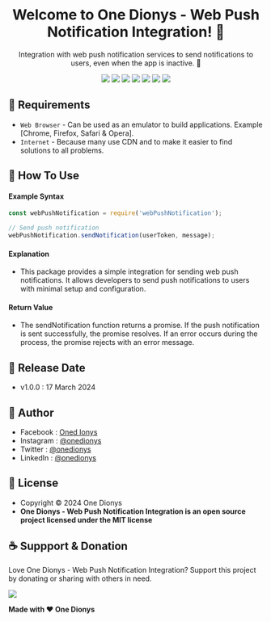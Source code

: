 <h1 align="center">Welcome to One Dionys - Web Push Notification Integration! 👋 </h1>

<p align="center">Integration with web push notification services to send notifications to users, even when the app is inactive. 💖 </p>

<p align="center">
<img src="https://img.shields.io/github/contributors/onedionys/onedionys-web-push-notification-integration?style=flat-square">
<img src="https://img.shields.io/github/issues/onedionys/onedionys-web-push-notification-integration?style=flat-square">
<img src="https://img.shields.io/github/stars/onedionys/onedionys-web-push-notification-integration?style=flat-square"> 
<img src="https://img.shields.io/github/forks/onedionys/onedionys-web-push-notification-integration?style=flat-square">
<img src="https://img.shields.io/github/last-commit/onedionys/onedionys-web-push-notification-integration.svg?style=flat-square">
<img src="https://img.shields.io/github/languages/code-size/onedionys/onedionys-web-push-notification-integration?style=flat-square">
<img src="https://img.shields.io/github/license/onedionys/onedionys-web-push-notification-integration?style=flat-square">
</p>

## 💾 Requirements

* `Web Browser` - Can be used as an emulator to build applications. Example [Chrome, Firefox, Safari & Opera].
* `Internet` - Because many use CDN and to make it easier to find solutions to all problems.

## 🎯 How To Use

#### Example Syntax

```javascript
const webPushNotification = require('webPushNotification');

// Send push notification
webPushNotification.sendNotification(userToken, message);
```

#### Explanation

* This package provides a simple integration for sending web push notifications. It allows developers to send push notifications to users with minimal setup and configuration.

#### Return Value

* The sendNotification function returns a promise. If the push notification is sent successfully, the promise resolves. If an error occurs during the process, the promise rejects with an error message.

## 📆 Release Date

* v1.0.0 : 17 March 2024

## 🧑 Author

* Facebook : <a href="https://www.facebook.com/theonedionys"> Oned Ionys</a>
* Instagram : <a href="https://www.instagram.com/onedionys/"> @onedionys</a>
* Twitter : <a href="https://twitter.com/onedionys"> @onedionys</a>
* LinkedIn :  <a href="https://www.linkedin.com/in/onedionys/"> @onedionys</a>

## 📝 License

* Copyright © 2024 One Dionys
* **One Dionys - Web Push Notification Integration is an open source project licensed under the MIT license**

## ☕️ Suppport & Donation

Love One Dionys - Web Push Notification Integration? Support this project by donating or sharing with others in need.

<a href="https://www.buymeacoffee.com/onedionys"><img src="https://img.shields.io/badge/Buy_Me_A_Coffee-FFDD00?style=for-the-badge&logo=buy-me-a-coffee&logoColor=black"/> </a>

**Made with ❤️ One Dionys**
